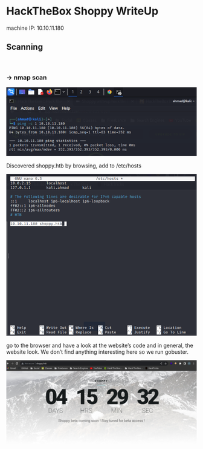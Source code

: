 # HackTheBox Shoppy WriteUp
machine IP: 10.10.11.180
## **Scanning**

<br/>

### -> nmap scan

![Ping](images/img(1).png?raw=true "Ping")

Discovered shoppy.htb by browsing, add to /etc/hosts

![Ping](images/img(2).png?raw=true "hosts")

go to the browser and have a look at the website’s code and in general, the website look. We don’t find anything interesting here so we run gobuster.

![Ping](images/img(3).png?raw=true "hosts")
